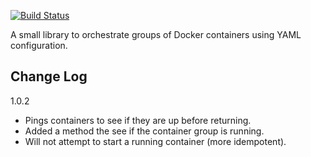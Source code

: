 [![Build Status](https://travis-ci.org/alexec/docker-java-orchestration.svg?branch=master)](https://travis-ci.org/alexec/docker-java-orchestration)

A small library to orchestrate groups of Docker containers using YAML configuration.

Change Log
---
1.0.2
* Pings containers to see if they are up before returning.
* Added a method the see if the container group is running.
* Will not attempt to start a running container (more idempotent).
